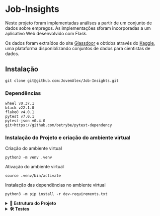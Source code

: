 # Job-Insights

Neste projeto foram implementadas análises a partir de um conjunto de dados sobre empregos. As implementações sforam incorporadas a um aplicativo Web desenvolvido com Flask.  

Os dados foram extraídos do site [Glassdoor](https://www.glassdoor.com.br/index.htm) e obtidos através do [Kaggle](https://www.kaggle.com/), uma plataforma disponiblizando conjuntos de dados para cientistas de dados.

## Instalação

```shell
git clone git@github.com:JovemAlex/Job-Insights.git
```

### Dependências

`wheel v0.37.1`  
`black v22.1.0`  
`flake8 v4.0.1`  
`pytest v7.0.1`  
`pytest-json v0.4.0`  
`git+https://github.com/betrybe/pytest-dependency`  

### Instalação do Projeto e criação do ambiente virtual

Criação do ambiente virtual
```shell
python3 -m venv .venv
```
Ativação do ambiente virtual
```shell
source .venv/bin/activate
```
Instalação das dependências no ambiente virtual
```shell
python3 -m pip install -r dev-requirements.txt
```

<details>
  <summary><strong>🧱 Estrutura do Projeto</strong></summary><br />

  ```
  Legenda:
  🔸Arquivos que não podem ser alterados
  🔹Arquivos a serem alterados para realizar os requisitos.
  .
  ├──🔸README.md
  ├──🔸Dockerfile
  ├──🔸docker-compose.yml
  ├──🔸dev-requirements.txt
  ├──🔸requirements.txt
  ├── data
  │   └──🔸jobs.csv
  ├── src
  │   ├── flask_app
  │   │   ├── templates
  │   │   │   ├── includes
  │   │   │   │   └──🔸nav.jinja2
  │   │   │   ├──🔸base.jinja2
  │   │   │   ├──🔸index.jinja2
  │   │   │   ├──🔸job.jinja2
  │   │   │   └──🔸list_jobs.jinja2
  │   │   ├──🔸app.py
  │   │   ├──🔸more_insights.py
  │   │   └──🔹routes_and_views.py
  │   ├── insights
  │   │   ├──🔹industries.py
  │   │   ├──🔹jobs.py
  │   │   └──🔹salaries.py
  │   ├── pre_built
  │   │   ├──🔸brazilian_jobs.py
  │   │   ├──🔸counter.py
  │   │   └──🔸sorting.py
  ├── tests
  │   ├──🔸__init__.py
  │   ├──🔸conftest.py
  │   ├──🔸marker.py
  │   ├── brazilian
  │   │   ├──🔸__init__.py
  │   │   ├──🔸conftest.py
  │   │   ├──🔸mocks.py
  │   │   ├──🔹test_brazilian_jobs.py
  │   ├── counter
  │   │   ├──🔸__init__.py
  │   │   ├──🔸conftest.py
  │   │   ├──🔸mocks.py
  │   │   ├──🔹test_counter.py
  │   ├── mocks
  │   │   ├──🔸job_1.html
  │   │   ├──🔸jobs.csv
  │   │   ├──🔸jobs_with_industries.csv
  │   │   ├──🔸jobs_with_salaries.csv
  │   │   └──🔸jobs_with_types.csv
  │   ├── sorting
  │   │   ├──🔸__init__.py
  │   │   ├──🔸conftest.py
  │   │   ├──🔸mocks.py
  │   │   └──🔹test_sorting.py
  │   ├──🔸test_flask_app.py
  │   ├──🔸test_industries.py
  │   ├──🔸test_jobs.py
  │   ├──🔸test_salaries.py
  │   ├──🔸test_more_insights.py
  │   └──🔸test_routes_and_views.py
  ```

  

</details>  

<details>
  <summary><strong>🛠 Testes</strong></summary><br />

  Para executar os testes certifique-se de que você está com o ambiente virtual ativado.

  <strong>Executar os testes</strong>

  ```bash
  $ python3 -m pytest
  ```

  O arquivo `pyproject.toml` já configura corretamente o pytest. Entretanto, caso você tenha problemas com isso e queira explicitamente uma saída completa, o comando é:

  ```bash
  python3 -m pytest -s -vv
  ```

  Caso precise executar apenas um arquivo de testes basta executar o comando:

  ```bash
  python3 -m pytest tests/nomedoarquivo.py
  ```

  Caso precise executar apenas uma função de testes basta executar o comando:

  ```bash
  python3 -m pytest -k nome_da_func_de_tests
  ```

  Se desejar que os testes parem de ser executados quando acontecer o primeiro erro, use o parâmetro `-x`

  ```bash
  python3 -m pytest -x tests/test_jobs.py
  ```
  
  Para executar um teste específico de um arquivo, basta executar o comando:

  ```bash
  python3 -m pytest tests/nomedoarquivo.py::test_nome_do_teste
  ```

</details>
